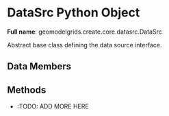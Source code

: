 # DataSrc Python Object 

**Full name**: geomodelgrids.create.core.datasrc.DataSrc

Abstract base class defining the data source interface.

## Data Members

## Methods

* :TODO: ADD MORE HERE
